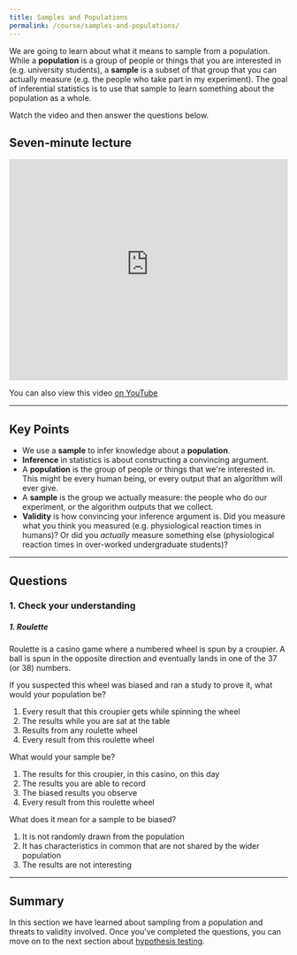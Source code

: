 ```yaml
---
title: Samples and Populations
permalink: /course/samples-and-populations/
---
```


We are going to learn about what it means to sample from a population. While a **population** is a group of people or things that you are interested in (e.g. university students), a **sample** is a subset of that group that you can actually measure (e.g. the people who take part in my experiment). The goal of inferential statistics is to use that sample to learn something about the population as a whole.

Watch the video and then answer the questions below.

## Seven-minute lecture

<iframe width="100%" height="400px" src="https://www.youtube-nocookie.com/embed/X_f8upZKcKc" frameborder="0" allow="accelerometer; autoplay; encrypted-media; gyroscope; picture-in-picture" allowfullscreen></iframe>

You can also view this video [on YouTube](https://youtu.be/X_f8upZKcKc)

---

## Key Points

* We use a **sample** to infer knowledge about a **population**.
* **Inference** in statistics is about constructing a convincing argument.
* A **population** is the group of people or things that we're interested in. This might be every human being, or every output that an algorithm will ever give.
* A **sample** is the group we actually measure: the people who do our experiment, or the algorithm outputs that we collect.
* **Validity** is how convincing your inference argument is. Did you measure what you think you measured (e.g. physiological reaction times in humans)? Or did you _actually_ measure something else (physiological reaction times in over-worked undergraduate students)?

---

## Questions

### 1. Check your understanding

##### 1. Roulette

Roulette is a casino game where a numbered wheel is spun by a croupier. A ball is spun in the opposite direction and eventually lands in one of the 37 (or 38) numbers.

If you suspected this wheel was biased and ran a study to prove it, what would your population be?

1. Every result that this croupier gets while spinning the wheel
2. The results while you are sat at the table
3. Results from any roulette wheel
4. Every result from this roulette wheel

What would your sample be?

1. The results for this croupier, in this casino, on this day
2. The results you are able to record
3. The biased results you observe
4. Every result from this roulette wheel

What does it mean for a sample to be biased?

1. It is not randomly drawn from the population
2. It has characteristics in common that are not shared by the wider population
3. The results are not interesting

---

## Summary

In this section we have learned about sampling from a population and threats to validity involved. Once you've completed the questions, you can move on to the next section about [hypothesis testing](../hypothesis-testing/).
